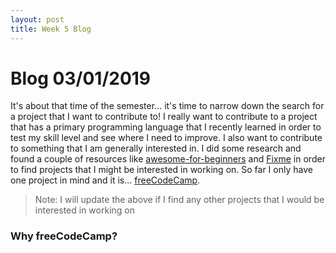 ```yaml
---
layout: post
title: Week 5 Blog
---
```


# Blog 03/01/2019

It's about that time of the semester... it's time to narrow down the search for a project that I want to contribute to! I 
really want to contribute to a project that has a primary programming language that I recently learned in order to test my 
skill level and see where I need to improve. I also want to contribute to something that I am generally interested in. I did 
some research and found a couple of resources like [awesome-for-beginners](https://github.com/MunGell/awesome-for-beginners) 
and [Fixme](https://fixme.ossn.club/) in order to find projects that I might be interested in working on. So far I only have 
one project in mind and it is... [freeCodeCamp](https://github.com/freeCodeCamp/freeCodeCamp).
> Note: I will update the above if I find any other projects that I would be interested in working on

### Why freeCodeCamp? 

